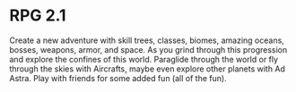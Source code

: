 # RPG 2.1
Create a new adventure with skill trees, classes, biomes, amazing oceans, bosses, weapons, armor, and space. As you grind through this progression and explore the confines of this world. Paraglide through the world or fly through the skies with Aircrafts, maybe even explore other planets with Ad Astra. Play with friends for some added fun (all of the fun).
